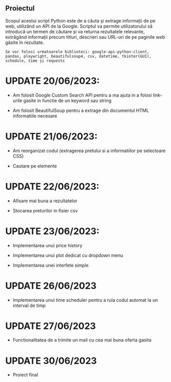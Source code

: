 ## Proiectul

  Scopul acestui script Python este de a căuta și extrage informații de pe web, utilizând un API de la Google. 
Scriptul va permite utilizatorului să introducă un termen de căutare și va returna rezultatele relevante, extrăgând informații precum titluri, 
descrieri sau URL-uri de pe paginile web găsite în rezultate.


 `Se vor folosi urmatoarele biblioteci: google-api-python-client, pandas, playwright, beautifulsoup4, csv, datetime, tkinter(GUI), schedule, time și requests`

# UPDATE 20/06/2023: 
- Am folosit Google Custom Search API pentru a ma ajuta in a folosi link-urile gasite in functie de un keyword sau string

- Am folosit BeautifulSoup pentru a extrage din documentul HTML informatiile necesare

# UPDATE 21/06/2023:
- Am reorganizat codul (extragerea pretului si a informatiilor pe selectoare CSS)

- Cautare pe elemente

# UPDATE 22/06/2023:
- Afisare mai buna a rezultatelor

- Stocarea preturilor in fisier csv

# UPDATE 23/06/2023:
- Implementarea unui price history

- Implementarea unui plot dedicat cu dropdown menu

- Implementarea unei interfete simple

# UPDATE 26/06/2023
- Implementarea unui time scheduler pentru a rula codul automat la un interval de timp

# UPDATE 27/06/2023
- Functionalitatea de a trimite un mail cu cea mai buna oferta gasita

# UPDATE 30/06/2023
- Proiect final
